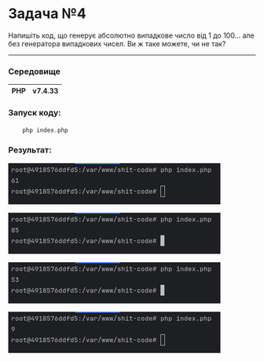 # **Задача №4**
Напишіть код, що генерує абсолютно випадкове число від 1 до 100… але без генератора випадкових чисел. Ви ж таке можете, чи не так?

______

### Середовище

| PHP  | v7.4.33  |
|---|---|

### Запуск коду:
```php
    php index.php
```

### Результат:

![](/screenshots/1.png)

![](/screenshots/2.png)

![](/screenshots/3.png)

![](/screenshots/4.png)